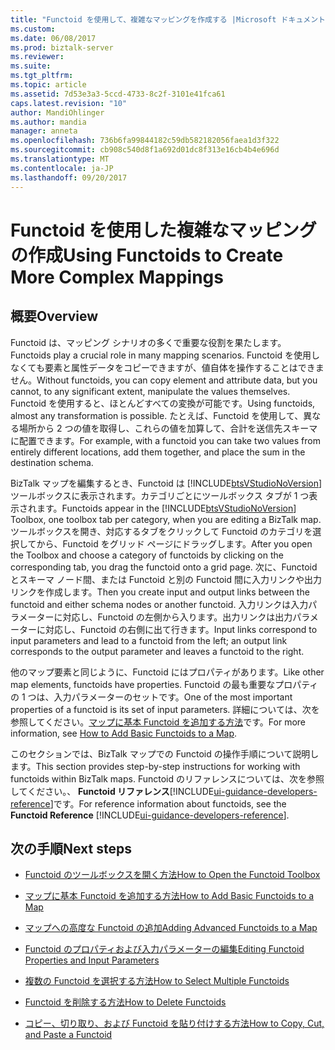 ```yaml
---
title: "Functoid を使用して、複雑なマッピングを作成する |Microsoft ドキュメント"
ms.custom: 
ms.date: 06/08/2017
ms.prod: biztalk-server
ms.reviewer: 
ms.suite: 
ms.tgt_pltfrm: 
ms.topic: article
ms.assetid: 7d53e3a3-5ccd-4733-8c2f-3101e41fca61
caps.latest.revision: "10"
author: MandiOhlinger
ms.author: mandia
manager: anneta
ms.openlocfilehash: 736b6fa99844182c59db582182056faea1d3f322
ms.sourcegitcommit: cb908c540d8f1a692d01dc8f313e16cb4b4e696d
ms.translationtype: MT
ms.contentlocale: ja-JP
ms.lasthandoff: 09/20/2017
---
```

# <a name="using-functoids-to-create-more-complex-mappings"></a><span data-ttu-id="c32f6-102">Functoid を使用した複雑なマッピングの作成</span><span class="sxs-lookup"><span data-stu-id="c32f6-102">Using Functoids to Create More Complex Mappings</span></span>

## <a name="overview"></a><span data-ttu-id="c32f6-103">概要</span><span class="sxs-lookup"><span data-stu-id="c32f6-103">Overview</span></span>
<span data-ttu-id="c32f6-104">Functoid は、マッピング シナリオの多くで重要な役割を果たします。</span><span class="sxs-lookup"><span data-stu-id="c32f6-104">Functoids play a crucial role in many mapping scenarios.</span></span> <span data-ttu-id="c32f6-105">Functoid を使用しなくても要素と属性データをコピーできますが、値自体を操作することはできません。</span><span class="sxs-lookup"><span data-stu-id="c32f6-105">Without functoids, you can copy element and attribute data, but you cannot, to any significant extent, manipulate the values themselves.</span></span> <span data-ttu-id="c32f6-106">Functoid を使用すると、ほとんどすべての変換が可能です。</span><span class="sxs-lookup"><span data-stu-id="c32f6-106">Using functoids, almost any transformation is possible.</span></span> <span data-ttu-id="c32f6-107">たとえば、Functoid を使用して、異なる場所から 2 つの値を取得し、これらの値を加算して、合計を送信先スキーマに配置できます。</span><span class="sxs-lookup"><span data-stu-id="c32f6-107">For example, with a functoid you can take two values from entirely different locations, add them together, and place the sum in the destination schema.</span></span>  
  
 <span data-ttu-id="c32f6-108">BizTalk マップを編集するとき、Functoid は [!INCLUDE[btsVStudioNoVersion](../includes/btsvstudionoversion-md.md)] ツールボックスに表示されます。カテゴリごとにツールボックス タブが 1 つ表示されます。</span><span class="sxs-lookup"><span data-stu-id="c32f6-108">Functoids appear in the [!INCLUDE[btsVStudioNoVersion](../includes/btsvstudionoversion-md.md)] Toolbox, one toolbox tab per category, when you are editing a BizTalk map.</span></span> <span data-ttu-id="c32f6-109">ツールボックスを開き、対応するタブをクリックして Functoid のカテゴリを選択してから、Functoid をグリッド ページにドラッグします。</span><span class="sxs-lookup"><span data-stu-id="c32f6-109">After you open the Toolbox and choose a category of functoids by clicking on the corresponding tab, you drag the functoid onto a grid page.</span></span> <span data-ttu-id="c32f6-110">次に、Functoid とスキーマ ノード間、または Functoid と別の Functoid 間に入力リンクや出力リンクを作成します。</span><span class="sxs-lookup"><span data-stu-id="c32f6-110">Then you create input and output links between the functoid and either schema nodes or another functoid.</span></span> <span data-ttu-id="c32f6-111">入力リンクは入力パラメーターに対応し、Functoid の左側から入ります。出力リンクは出力パラメーターに対応し、Functoid の右側に出て行きます。</span><span class="sxs-lookup"><span data-stu-id="c32f6-111">Input links correspond to input parameters and lead to a functoid from the left; an output link corresponds to the output parameter and leaves a functoid to the right.</span></span>  
  
 <span data-ttu-id="c32f6-112">他のマップ要素と同じように、Functoid にはプロパティがあります。</span><span class="sxs-lookup"><span data-stu-id="c32f6-112">Like other map elements, functoids have properties.</span></span> <span data-ttu-id="c32f6-113">Functoid の最も重要なプロパティの 1 つは、入力パラメーターのセットです。</span><span class="sxs-lookup"><span data-stu-id="c32f6-113">One of the most important properties of a functoid is its set of input parameters.</span></span> <span data-ttu-id="c32f6-114">詳細については、次を参照してください。[マップに基本 Functoid を追加する方法](../core/how-to-add-basic-functoids-to-a-map.md)です。</span><span class="sxs-lookup"><span data-stu-id="c32f6-114">For more information, see [How to Add Basic Functoids to a Map](../core/how-to-add-basic-functoids-to-a-map.md).</span></span>  
  
 <span data-ttu-id="c32f6-115">このセクションでは、BizTalk マップでの Functoid の操作手順について説明します。</span><span class="sxs-lookup"><span data-stu-id="c32f6-115">This section provides step-by-step instructions for working with functoids within BizTalk maps.</span></span> <span data-ttu-id="c32f6-116">Functoid のリファレンスについては、次を参照してください。、 **Functoid リファレンス**[!INCLUDE[ui-guidance-developers-reference](../includes/ui-guidance-developers-reference.md)]です。</span><span class="sxs-lookup"><span data-stu-id="c32f6-116">For reference information about functoids, see the **Functoid Reference** [!INCLUDE[ui-guidance-developers-reference](../includes/ui-guidance-developers-reference.md)].</span></span>
  
## <a name="next-steps"></a><span data-ttu-id="c32f6-117">次の手順</span><span class="sxs-lookup"><span data-stu-id="c32f6-117">Next steps</span></span> 
  
-   [<span data-ttu-id="c32f6-118">Functoid のツールボックスを開く方法</span><span class="sxs-lookup"><span data-stu-id="c32f6-118">How to Open the Functoid Toolbox</span></span>](../core/how-to-open-the-functoid-toolbox.md)  
  
-   [<span data-ttu-id="c32f6-119">マップに基本 Functoid を追加する方法</span><span class="sxs-lookup"><span data-stu-id="c32f6-119">How to Add Basic Functoids to a Map</span></span>](../core/how-to-add-basic-functoids-to-a-map.md)  
  
-   [<span data-ttu-id="c32f6-120">マップへの高度な Functoid の追加</span><span class="sxs-lookup"><span data-stu-id="c32f6-120">Adding Advanced Functoids to a Map</span></span>](../core/adding-advanced-functoids-to-a-map.md)  
  
-   [<span data-ttu-id="c32f6-121">Functoid のプロパティおよび入力パラメーターの編集</span><span class="sxs-lookup"><span data-stu-id="c32f6-121">Editing Functoid Properties and Input Parameters</span></span>](../core/editing-functoid-properties-and-input-parameters.md)  
  
-   [<span data-ttu-id="c32f6-122">複数の Functoid を選択する方法</span><span class="sxs-lookup"><span data-stu-id="c32f6-122">How to Select Multiple Functoids</span></span>](../core/how-to-select-multiple-functoids.md)  
  
-   [<span data-ttu-id="c32f6-123">Functoid を削除する方法</span><span class="sxs-lookup"><span data-stu-id="c32f6-123">How to Delete Functoids</span></span>](../core/how-to-delete-functoids.md)  
  
-   [<span data-ttu-id="c32f6-124">コピー、切り取り、および Functoid を貼り付けする方法</span><span class="sxs-lookup"><span data-stu-id="c32f6-124">How to Copy, Cut, and Paste a Functoid</span></span>](../core/how-to-copy-cut-and-paste-a-functoid.md)